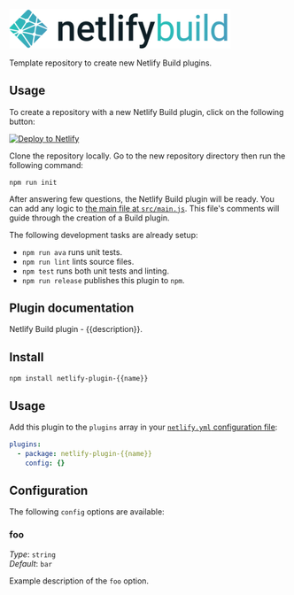 <img src="static/logo.png" width="400"/><br>

<!-- START -->

Template repository to create new Netlify Build plugins.

## Usage

To create a repository with a new Netlify Build plugin, click on the following
button:

[![Deploy to Netlify](https://www.netlify.com/img/deploy/button.svg)](https://app.netlify.com/start/deploy?repository=https://github.com/netlify/build-plugin-template)

Clone the repository locally. Go to the new repository directory then run the
following command:

```
npm run init
```

After answering few questions, the Netlify Build plugin will be ready. You can
add any logic to
[the main file at `src/main.js`](https://github.com/netlify/build-plugin-template/blob/master/src/main.js).
This file's comments will guide through the creation of a Build plugin.

The following development tasks are already setup:

- `npm run ava` runs unit tests.
- `npm run lint` lints source files.
- `npm test` runs both unit tests and linting.
- `npm run release` publishes this plugin to `npm`.

## Plugin documentation

<!-- END -->

Netlify Build plugin - {{description}}.

## Install

```
npm install netlify-plugin-{{name}}
```

## Usage

Add this plugin to the `plugins` array in your
[`netlify.yml` configuration file](https://docs.netlify.com/configure-builds/file-based-configuration):

```yml
plugins:
  - package: netlify-plugin-{{name}}
    config: {}
```

## Configuration

The following `config` options are available:

### foo

_Type_: `string`\
_Default_: `bar`

Example description of the `foo` option.
